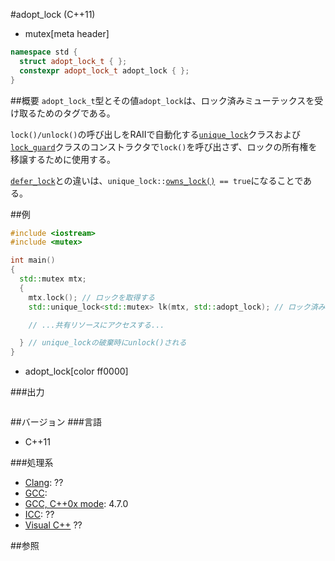 #adopt_lock (C++11)
* mutex[meta header]

```cpp
namespace std {
  struct adopt_lock_t { };
  constexpr adopt_lock_t adopt_lock { };
}
```

##概要
`adopt_lock_t`型とその値`adopt_lock`は、ロック済みミューテックスを受け取るためのタグである。

`lock()/unlock()`の呼び出しをRAIIで自動化する[`unique_lock`](./unique_lock.md)クラスおよび[`lock_guard`](./lock_guard.md)クラスのコンストラクタで`lock()`を呼び出さず、ロックの所有権を移譲するために使用する。

[`defer_lock`](./defer_lock.md)との違いは、`unique_lock::`[`owns_lock()`](./unique_lock/owns_lock.md)` == true`になることである。


##例
```cpp
#include <iostream>
#include <mutex>

int main()
{
  std::mutex mtx;
  {
    mtx.lock(); // ロックを取得する
    std::unique_lock<std::mutex> lk(mtx, std::adopt_lock); // ロック済みミューテックスの管理を移譲する

    // ...共有リソースにアクセスする...

  } // unique_lockの破棄時にunlock()される
}
```
* adopt_lock[color ff0000]

###出力
```
```

##バージョン
###言語
- C++11

###処理系
- [Clang](/implementation.md#clang): ??
- [GCC](/implementation.md#gcc): 
- [GCC, C++0x mode](/implementation.md#gcc): 4.7.0
- [ICC](/implementation.md#icc): ??
- [Visual C++](/implementation.md#visual_cpp) ??


##参照


